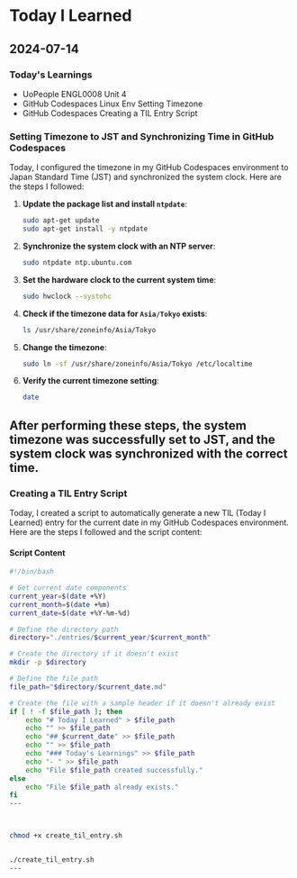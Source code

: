# Today I Learned

## 2024-07-14

### Today's Learnings

- UoPeople ENGL0008 Unit 4
- GitHub Codespaces Linux Env Setting Timezone
- GitHub Codespaces Creating a TIL Entry Script
 

### Setting Timezone to JST and Synchronizing Time in GitHub Codespaces

Today, I configured the timezone in my GitHub Codespaces environment to Japan Standard Time (JST) and synchronized the system clock. 
Here are the steps I followed:

1. **Update the package list and install `ntpdate`**:
    ```bash
    sudo apt-get update
    sudo apt-get install -y ntpdate
    ```

2. **Synchronize the system clock with an NTP server**:
    ```bash
    sudo ntpdate ntp.ubuntu.com
    ```

3. **Set the hardware clock to the current system time**:
    ```bash
    sudo hwclock --systohc
    ```

4. **Check if the timezone data for `Asia/Tokyo` exists**:
    ```bash
    ls /usr/share/zoneinfo/Asia/Tokyo
    ```

5. **Change the timezone**:
    ```bash
    sudo ln -sf /usr/share/zoneinfo/Asia/Tokyo /etc/localtime
    ```

6. **Verify the current timezone setting**:
    ```bash
    date
    ```

After performing these steps, the system timezone was successfully set to JST, and the system clock was synchronized with the correct time.
- 


### Creating a TIL Entry Script

Today, I created a script to automatically generate a new TIL (Today I Learned) entry for the current date in my GitHub Codespaces environment. 
Here are the steps I followed and the script content:

#### Script Content

```sh
#!/bin/bash

# Get current date components
current_year=$(date +%Y)
current_month=$(date +%m)
current_date=$(date +%Y-%m-%d)

# Define the directory path
directory="./entries/$current_year/$current_month"

# Create the directory if it doesn't exist
mkdir -p $directory

# Define the file path
file_path="$directory/$current_date.md"

# Create the file with a sample header if it doesn't already exist
if [ ! -f $file_path ]; then
    echo "# Today I Learned" > $file_path
    echo "" >> $file_path
    echo "## $current_date" >> $file_path
    echo "" >> $file_path
    echo "### Today's Learnings" >> $file_path
    echo "- " >> $file_path
    echo "File $file_path created successfully."
else
    echo "File $file_path already exists."
fi
---



chmod +x create_til_entry.sh


./create_til_entry.sh
---

